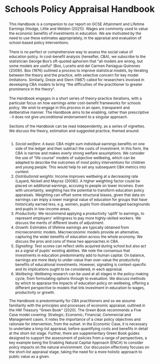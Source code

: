 ---
layout: publication
title: Schools Policy Appraisal Handbook
authors: Louis Hodge, Allan Little, and Matthew Weldon
year: 2021
institution: Department for Education
address: London, UK
type: Research Report
number: RR1132
pdf: assets.publishing.service.gov.uk/media/60c36e988fa8f57ce8c461d6/Schools_Policy_Appraisal_Handbook_PDF3A.pdf
landing: www.gov.uk/government/publications/gcse-attainment-and-lifetime-earnings
abstract: |
    This Handbook is a companion to our report on GCSE Attainment and Lifetime Earnings (Hodge, Little and Weldon (2021)). Wages are commonly used to value the economic benefits of investments in education. We are motivated by the need to use these estimates appropriately, in the appraisal and evaluation of school-based policy interventions. 
    <br><br>
    There is no perfect or comprehensive way to assess the social value of education policy. In cost-benefit analysis (hereafter, CBA), we subscribe to the statistician George Box’s oft-quoted aphorism that “all models are wrong, but some models are useful” (Box, Luceño and del Carmen Paniagua-Quinones (2009)). Box (1976) outlined a process to improve statistical models, by iterating between the theory and the practice, with selective concern for key model limitations. Similarly, Dreze and Stern (1987) called for researchers involved in developing CBA models to bring “the difficulties of the practitioner to greater prominence in the theory”. 
    <br><br>
    The Handbook engages in a short series of theory-practice iterations, with a particular focus on how earnings enter cost-benefit frameworks for schools policy. We wish to engage in this process in an open, transparent and deliberative manner. The Handbook aims to be enabling, rather than prescriptive - it does not give unconditional endorsement to a singular approach.
    <br><br>
    Sections of the Handbook can be read independently, as a series of vignettes. We discuss the theory, estimation and suggested practice, themed around:
    <br><br>
    <ol type="1">
        <li>
            <em>Social welfare</em>: A basic CBA might sum individual earnings benefits on one side of the ledger and then subtract the costs of investment. In this form, the CBA is narrow and makes overly strong welfare assumptions. We consider the use of “life course” models of subjective wellbeing, which can be adapted to describe the outcomes of most policy interventions for children and young people. This would help to set any subsequent CBA metrics into context.
        </li>
        <li>
            <em>Distributional weights</em>: Income improves wellbeing at a decreasing rate (Layard, Nickell and Mayraz (2008)). A higher weighting factor could be placed on additional earnings, accruing to people on lower incomes. Even with uncertainty, weighting has the potential to transform education policy appraisals. Weighting can offset some structural biases, given that data on earnings can imply a lower marginal value of education for groups that have historically earned less, e.g. women, pupils from disadvantaged backgrounds and pupils in low-income areas.
        </li>
        <li>
            <em>Productivity</em>: We recommend applying a productivity ‘uplift’ to earnings, to represent employers’ willingness to pay more highly-skilled workers. We discuss the merits of different levels of adjustment.
        </li>
        <li>
            <em>Growth</em>: Estimates of lifetime earnings are typically obtained from microeconomic models. Macroeconomic models provide an alternative, capturing the wider benefits of education across the whole economy. We discuss the pros and cons of these two approaches in CBA.
        </li>
        <li>
            <em>Signalling</em>: Test scores can reflect skills acquired during school but also act as a signal of pupils’ existing abilities. We note the consensus that investments in education predominantly add to human capital. On balance, earnings are more likely to under-value than over-value the productivity benefits of educational investments. However, signalling is context-specific and its implications ought to be considered, in each appraisal.
        </li>
        <li>
            <em>Wellbeing</em>: Wellbeing research can be used at all stages in the policy-making cycle, from formulating options through to evaluation. We discuss methods by which to appraise the impacts of education policy on wellbeing, offering a different perspective to models that link investment in education to wages, productivity or growth.
        </li>
    </ol>
    The Handbook is predominantly for CBA practitioners and so we assume familiarity with the principles and processes of economic appraisal, outlined in the HM Treasury “Green Book” (2020). The Green Book recommends a Five Case model covering: Strategic; Economic; Financial; Commercial and Management cases. It notes the importance of a clear policy objectives and rationale for intervention, from the outset. In the Economic Case, it is necessary to undertake a long-list appraisal, before quantifying costs and benefits in detail at the short-list stage. Further, there are supplementary Green Book guides designed to support the assessment of policies from a range of perspectives, a key example being the Enabling Natural Capital Approach (ENCA) to consider policy impacts on the natural environment. Our discussion effectively focuses on the short-list appraisal stage, taking the need for a more holistic approach to public value as a given.
isbn: 978-1-83870-265-6
---
